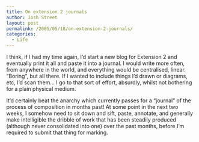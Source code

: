 ```yaml
---
title: On extension 2 journals
author: Josh Street
layout: post
permalink: /2005/05/18/on-extension-2-journals/
categories:
  - Life
---
```

I think, if I had my time again, I&#8217;d start a new blog for Extension 2 and eventually print it all and paste it into a journal. I would write more often, from anywhere in the world, and everything would be centralised, linear. &#8220;Boring&#8221;, but all there. If I wanted to include things I&#8217;d drawn or diagrams, etc, I&#8217;d scan them&#8230; I go to that sort of effort, absurdly, whilst not bothering for a plain physical medium.

It&#8217;d certainly beat the anarchy which currently passes for a &#8220;journal&#8221; of the process of composition in months past! At some point in the next two weeks, I somehow need to sit down and sift, paste, annotate, and generally make intelligible the dribble of work that has been steadily produced (although never consolidated into one) over the past months, before I&#8217;m required to submit that thing for marking.